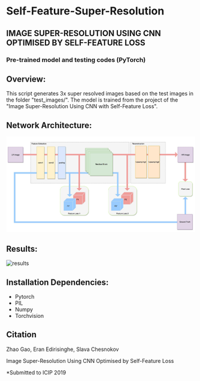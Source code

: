 # Self-Feature-Super-Resolution

## IMAGE SUPER-RESOLUTION USING CNN OPTIMISED BY SELF-FEATURE LOSS

### Pre-trained model and testing codes (PyTorch)

## Overview:

This script generates 3x super resolved images based on the test images in the folder "test_images/".
The model is trained from the project of the "Image Super-Resolution Using CNN with Self-Feature Loss".

## Network Architecture:

![Architecture](https://github.com/OranginaGaoZhao/Self-Feature-Super-Resolution/blob/master/architecture.png)

## Results:

![results](https://github.com/OranginaGaoZhao/Self-Feature-Super-Resolution/blob/master/res.png)

## Installation Dependencies:

* Pytorch
* PIL
* Numpy
* Torchvision

## Citation

Zhao Gao, Eran Edirisinghe, Slava Chesnokov

Image Super-Resolution Using CNN Optimised by Self-Feature Loss

*Submitted to ICIP 2019 
